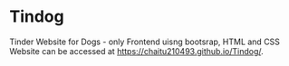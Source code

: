 # Tindog
Tinder Website for Dogs -  only Frontend uisng bootsrap, HTML and CSS
Website can be accessed at https://chaitu210493.github.io/Tindog/.
